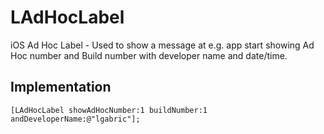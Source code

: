 LAdHocLabel
===========

iOS Ad Hoc Label - Used to show a message at e.g. app start showing Ad Hoc number and Build number with developer name and date/time.

Implementation
--------------

    [LAdHocLabel showAdHocNumber:1 buildNumber:1 andDeveloperName:@"lgabric"];
